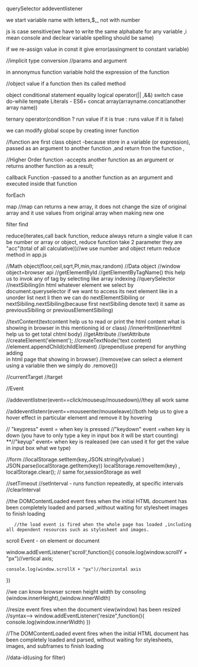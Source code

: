 querySelector
addeventlistener

we start variable name with letters,$,_ not with number

js is case sensitive(we have to write the same alphabate for any variable ,i mean console and declear variable spelling should be same)

if we re-assign value in  const it give error(assingment to constant variable)

//implicit type conversion
//params and argument

in annonymus function variable hold the expression of the function 

//object value if a function then its called method

object
conditional statement
equality
logical operator(|| ,&&)
switch case
do-while
tempate Literals - ES6+
concat array(arrayname.concat(another array name))

ternary operator(condition ? run value if it is true : runs value if it is  false)

we can modify global scope by creating  inner function

//function are first class object -because store in a variable (or expression), passed as an argument to another function ,and return  fron the function , 

//Higher Order function -accepts another function as an argument or returns another function as a result;

callback Function -passed to a another function as an argument and executed inside that function 

forEach

map //map can returns a new array, it does not change the size of original array and  it use values from original array when making new one

filter
find

reduce(iterates,call back function, reduce always return a single value it can be number or array or object, reduce function take 2 parameter they are "acc"(total of all calculative))//we use number and object return reduce method in app.js

//Math object(floor,ceil,sqrt,PI,min,max,random)
//Data object
//window object=browser api 
//getElementById
//getElementByTagName() this help us to invok any of tag by selecting like array indexing
//querySelector
//nextSibiling(in html whatever element we select by document.queryselector if we want to access its next element like in a unorder list next li then we can do nextElementSibiling or nextSibiling.nextSibiling(because first nextSibiling denote text) it same as previousSibiling or previousElementSibiling)

//textContent(textcontent help us to read or print the html content what is showing in browser in this mentioning id or class)
//innerHtml(innerHtml help us to get total chtml body)
//getAttribute
//setAttribute
 //createElement('element');
 //createTextNode('text content)
 //element.appendChild(childElement)
 //prepend(use prepend for anything adding  
 in html page that showing in browser)
 //remove(we can select a element using a variable then we simply do .remove())

 //currentTarget
//target

 //Event

 //addeventlistner(event==click/mouseup/mousedown)//they all work same

 //addeventlistenr(event==mouseenter/mouseleave)//both help us to give a hover effect in particular element and remove it by hovering

 // "keypress" event = when key is pressed
 //"keydown" event =when key is down (you have to only type a key in input box it will be start counting)
**//"keyup" event= when key is realeased (we can used it for get the value in input box what we type)

//form
//localStorage.setItem(key,JSON.stringify(value) )
JSON.parse(localStorage.getItem(key))
localStorage.removeItem(key) ,
localStorage.clear();
// same for,sessionStorage as well

//setTimeout
//setInterval - runs function repeatedly, at specific intervals
//clearInterval

//the DOMContentLoaded event fires when the initial HTML document has been completely loaded and parsed ,without waiting for stylesheet images to finish loading 

       //the load event is fired when the whole page has loaded ,including all dependent resources such as stylesheet and images. 

 scroll Event - on element or document

 window.addEventListener('scroll',function(){
    console.log(window.scrollY + "px")//vertical axis;

    console.log(window.scrollX + "px")//horizontal axis
 })   

 //we can know browser screen height width by consoling (window.innerHeight),(window.innerWidth)   

 //resize event fires when the document view(window) has been resized
 //syntax--> window.addEventListener('resize",function(){
    console.log(window.innerWidth)
 })

//The DOMContentLoaded event fires when the initial HTML document has been completely loaded and parsed, without waiting for stylesheets, images, and subframes to finish loading

//data-id(using for filter)




